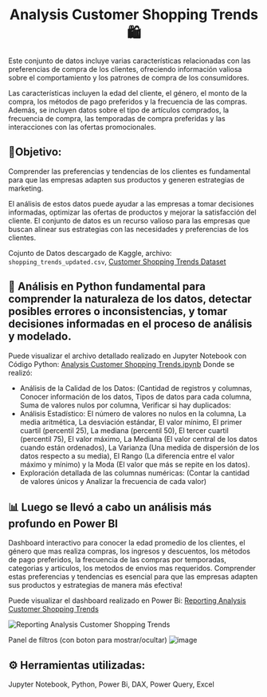 <center>
<h1> Analysis Customer Shopping Trends 🛍️ </h1>
</center>

Este conjunto de datos incluye varias características relacionadas con las preferencias de compra de los clientes, ofreciendo información valiosa sobre el comportamiento y los patrones de compra de los consumidores. 

Las características incluyen la edad del cliente, el género, el monto de la compra, los métodos de pago preferidos y la frecuencia de las compras. Además, se incluyen datos sobre el tipo de artículos comprados, la frecuencia de compra, las temporadas de compra preferidas y las interacciones con las ofertas promocionales. 

## 🎯Objetivo: 

Comprender las preferencias y tendencias de los clientes es fundamental para que las empresas adapten sus productos y generen estrategias de marketing.

El análisis de estos datos puede ayudar a las empresas a tomar decisiones informadas, optimizar las ofertas de productos y mejorar la satisfacción del cliente. El conjunto de datos es un recurso valioso para las empresas que buscan alinear sus estrategias con las necesidades y preferencias de los clientes.

Cojunto de Datos descargado de Kaggle, archivo: `shopping_trends_updated.csv`, [Customer Shopping Trends Dataset](https://www.kaggle.com/datasets/iamsouravbanerjee/customer-shopping-trends-dataset)

## 📶 Análisis en Python fundamental para comprender la naturaleza de los datos, detectar posibles errores o inconsistencias, y tomar decisiones informadas en el proceso de análisis y modelado. 


Puede visualizar el archivo detallado realizado en Jupyter Notebook con Código Python: [Analysis Customer Shopping Trends.ipynb](https://github.com/Matias-Nardon/Reporting-Customer-Shoppings-Trends/blob/main/Analysis%20Customer%20Shopping%20Trends.ipynb)
Donde se realizó:
- Análisis de la Calidad de los Datos: (Cantidad de registros y columnas, Conocer información de los datos, Tipos de datos para cada columna, Suma de valores nulos por columna, Verificar si hay duplicados:
- Análisis Estadístico: El número de valores no nulos en la columna, La media aritmética, La desviación estándar, El valor mínimo, El primer cuartil (percentil 25), La mediana (percentil 50), El tercer cuartil (percentil 75), El valor máximo, La Mediana (El valor central de los datos cuando están ordenados), La Varianza (Una medida de dispersión de los datos respecto a su media), El Rango (La diferencia entre el valor máximo y mínimo) y la Moda (El valor que más se repite en los datos).
- Exploración detallada de las columnas numéricas: (Contar la cantidad de valores únicos y Analizar la frecuencia de cada valor)


## 📊 Luego se llevó a cabo un análisis más profundo en Power BI

Dashboard interactivo para conocer la edad promedio de los clientes, el género que mas realiza compras, los ingresos y descuentos, los métodos de pago preferidos, la frecuencia de las compras por temporadas, categorias y articulos, los metodos de envios mas requeridos. Comprender estas preferencias y tendencias es esencial para que las empresas adapten sus productos y estrategias de manera más efectiva!

Puede visualizar el dashboard realizado en Power Bi: 
[Reporting Analysis Customer Shopping Trends](https://github.com/Matias-Nardon/Reporting-Customer-Shoppings-Trends/blob/main/portada.JPG)

![Reporting Analysis Customer Shopping Trends](https://github.com/user-attachments/assets/1cfa53c8-e3ad-4585-b0a2-81a814340682)

Panel de filtros (con boton para mostrar/ocultar)
![image](https://github.com/user-attachments/assets/74b39b10-b4cb-4017-bc54-a445ef68f322)

## ⚙️ Herramientas utilizadas: 

Jupyter Notebook, Python,
Power Bi, DAX, Power Query, Excel
